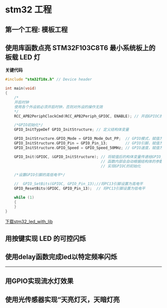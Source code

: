 # stm32 工程

## 第一个工程: 模板工程




## 使用库函数点亮 STM32F103C8T6 最小系统板上的板载 LED 灯
**关键代码**
```c
#include "stm32f10x.h" // Device header

int main(void)
{
    /*
    开启时钟
    使用各个外设前必须开启时钟，否则对外设的操作无效
    */
    RCC_APB2PeriphClockCmd(RCC_APB2Periph_GPIOC, ENABLE); // 开启GPIOC的时钟

    /*GPIO初始化*/
    GPIO_InitTypeDef GPIO_InitStructure; // 定义结构体变量

    GPIO_InitStructure.GPIO_Mode = GPIO_Mode_Out_PP;  // GPIO模式，赋值为推挽输出模式
    GPIO_InitStructure.GPIO_Pin = GPIO_Pin_13;        // GPIO引脚，赋值为第13号引脚
    GPIO_InitStructure.GPIO_Speed = GPIO_Speed_50MHz; // GPIO速度，赋值为50MHz

    GPIO_Init(GPIOC, &GPIO_InitStructure); // 将赋值后的构体变量传递给GPIO_Init函数
                                           // 函数内部会自动根据结构体的参数配置相应寄存器
                                           // 实现GPIOC的初始化

    /*设置GPIO引脚的高低电平*/

    //	GPIO_SetBits(GPIOC, GPIO_Pin_13);//将PC13引脚设置为高电平
    GPIO_ResetBits(GPIOC, GPIO_Pin_13);  // 将PC13引脚设置为低电平

    while (1)
    {
    }
}

```
[下载stm32_led_with_lib](./files/stm32_led_with_lib.zip)


## 用按键实现 LED 的可控闪烁

## 使用delay函数完成led以特定频率闪烁


---

## 用GPIO实现流水灯效果


## 使用光传感器实现“天亮灯灭，天暗灯亮

